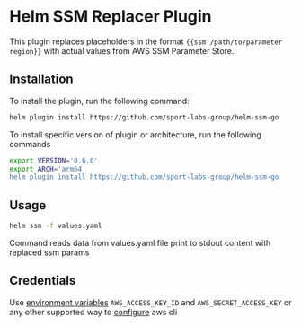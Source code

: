 # Helm SSM Replacer Plugin

This plugin replaces placeholders in the format `{{ssm /path/to/parameter region}}` with actual values from AWS SSM Parameter Store.

## Installation

To install the plugin, run the following command:

```sh
helm plugin install https://github.com/sport-labs-group/helm-ssm-go
```
To install specific version of plugin or architecture, run the following commands
```sh
export VERSION='0.6.0'
export ARCH='arm64
helm plugin install https://github.com/sport-labs-group/helm-ssm-go
```
## Usage
```sh
helm ssm -f values.yaml
```
Command reads data from values.yaml file print to stdout content with replaced ssm params

## Credentials
Use [environment variables](https://docs.aws.amazon.com/cli/v1/userguide/cli-configure-envvars.html) `AWS_ACCESS_KEY_ID` and `AWS_SECRET_ACCESS_KEY` or any other supported way to [configure](https://docs.aws.amazon.com/cli/latest/userguide/cli-chap-configure.html) aws cli
